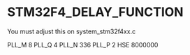 # STM32F4_DELAY_FUNCTION
You must adjust this on system_stm32f4xx.c 

  PLL_M      8
		PLL_Q      4
		PLL_N      336
		PLL_P      2
		HSE        8000000
